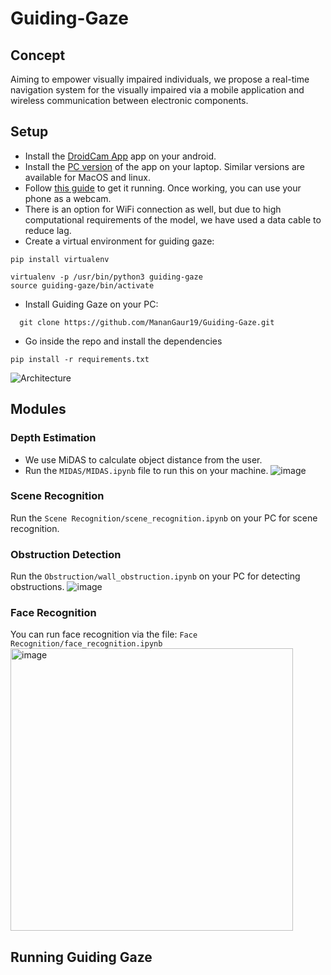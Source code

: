 # Guiding-Gaze

## Concept
Aiming to empower visually impaired individuals, we propose a real-time navigation system for the visually impaired via a mobile application
and wireless communication between electronic components.

## Setup
- Install the [DroidCam App](https://play.google.com/store/apps/details?id=com.dev47apps.droidcam&pcampaignid=web_share) app on your android.
- Install the [PC version](https://www.dev47apps.com/droidcam/windows/) of the app on your laptop. Similar versions are available for MacOS and linux.
- Follow [this guide](https://www.dev47apps.com/droidcam/connect/) to get it running. Once working, you can use your phone as a webcam.
- There is an option for WiFi connection as well, but due to high computational requirements of the model, we have used a data cable to reduce lag.
- Create a virtual environment for guiding gaze:
```
pip install virtualenv
```
```
virtualenv -p /usr/bin/python3 guiding-gaze
source guiding-gaze/bin/activate
```
- Install Guiding Gaze on your PC:
```
  git clone https://github.com/MananGaur19/Guiding-Gaze.git
```
- Go inside the repo and install the dependencies

```
pip install -r requirements.txt
```
  
![Architecture](https://github.com/MananGaur19/Guiding-Gaze/assets/56295289/0b1577e4-9132-46ad-acb2-4b1d376f26f7)

## Modules
### Depth Estimation
- We use MiDAS to calculate object distance from the user.
- Run the `MIDAS/MIDAS.ipynb` file to run this on your machine.
![image](https://github.com/MananGaur19/Guiding-Gaze/assets/56295289/2b5da6d2-0da0-49d4-882c-184f93168118)

### Scene Recognition
Run the `Scene Recognition/scene_recognition.ipynb` on your PC for scene recognition.

### Obstruction Detection
Run the `Obstruction/wall_obstruction.ipynb` on your PC for detecting obstructions.
![image](https://github.com/MananGaur19/Guiding-Gaze/assets/56295289/f6762794-1b98-4e9f-84a7-de74a7514b83)

### Face Recognition
You can run face recognition via the file: `Face Recognition/face_recognition.ipynb`
<img width="452" alt="image" src="https://github.com/MananGaur19/Guiding-Gaze/assets/56295289/cab94169-7921-4dde-8ef3-bca258b6b834">

## Running Guiding Gaze














